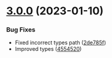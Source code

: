 # [3.0.0](https://github.com/bconnorwhite/as-typed-array/compare/v2.0.0...v3.0.0) (2023-01-10)


### Bug Fixes

* Fixed incorrect types path ([2de785f](https://github.com/bconnorwhite/as-typed-array/commit/2de785f508f1145f368985241516d5d7bd437527))
* Improved types ([4554520](https://github.com/bconnorwhite/as-typed-array/commit/455452004870a0bafdad4d19532f4f20ddf42ad0))



